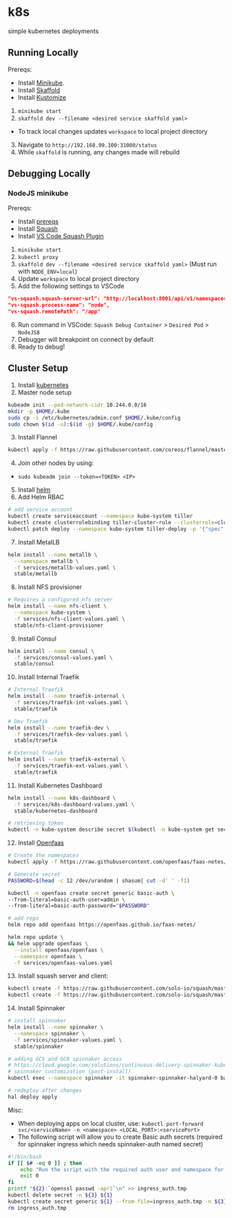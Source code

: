 # k8s
simple kubernetes deployments

## Running Locally

Prereqs:
* Install [Minikube](https://kubernetes.io/docs/setup/minikube/).
* Install [Skaffold](https://github.com/GoogleContainerTools/skaffold#installation)
* Install [Kustomize](https://github.com/kubernetes-sigs/kustomize/blob/master/INSTALL.md)

1. `minikube start`
2. `skaffold dev --filename <desired service skaffold yaml>`
  - To track local changes updates `workspace` to local project directory
3. Navigate to `http://192.168.99.100:31000/status`
4. While `skaffold` is running, any changes made will rebuild

## Debugging Locally

### NodeJS minikube

Prereqs:
* Install [prereqs](#running-locally)
* Install [Squash](https://github.com/solo-io/squash/tree/master/docs/install)
* Install [VS Code Squash Plugin](https://marketplace.visualstudio.com/items?itemName=ilevine.squash)
1. `minikube start`
2. `kubectl proxy`
3. `skaffold dev --filename <desired service skaffold yaml>` (Must run with `NODE_ENV=local`)
4. Update `workspace` to local project directory
5. Add the following settings to VSCode
```json
"vs-squash.squash-server-url": "http://localhost:8001/api/v1/namespaces/squash/services/squash-server:http-squash-api/proxy/api/v2",
"vs-squash.process-name": "node",
"vs-squash.remotePath": "/app"
```
6. Run command in VSCode: `Squash Debug Container` > `Desired Pod` > `NodeJS8`
7. Debugger will breakpoint on connect by default
8. Ready to debug!

## Cluster Setup

1. Install [kubernetes](https://kubernetes.io/docs/setup/independent/install-kubeadm/)
2. Master node setup
```sh
kubeadm init --pod-network-cidr 10.244.0.0/16
mkdir -p $HOME/.kube
sudo cp -i /etc/kubernetes/admin.conf $HOME/.kube/config
sudo chown $(id -u):$(id -g) $HOME/.kube/config
```
3. Install Flannel
```sh
kubectl apply -f https://raw.githubusercontent.com/coreos/flannel/master/Documentation/kube-flannel.yml
```
4. Join other nodes by using:
- `sudo kubeadm join --token=<TOKEN> <IP>`
5. Install [helm](https://docs.helm.sh/using_helm/#installing-helm)
6. Add Helm RBAC
```sh
# add service account
kubectl create serviceaccount --namespace kube-system tiller
kubectl create clusterrolebinding tiller-cluster-rule --clusterrole=cluster-admin --serviceaccount=kube-system:tiller
kubectl patch deploy --namespace kube-system tiller-deploy -p '{"spec":{"template":{"spec":{"serviceAccount":"tiller"}}}}'
```
7. Install MetalLB
```sh
helm install --name metallb \
  --namespace metallb \
  -f services/metallb-values.yaml \
  stable/metallb
```
8. Install NFS provisioner
```sh
# Requires a configured nfs server
helm install --name nfs-client \
  --namespace kube-system \
  -f services/nfs-client-values.yaml \
  stable/nfs-client-provisioner
```
9. Install Consul
```sh
helm install --name consul \
  -f services/consul-values.yaml \
  stable/consul
```
10. Install Internal Traefik
```sh
# Internal Traefik
helm install --name traefik-internal \
  -f services/traefik-int-values.yaml \
  stable/traefik

# Dev Traefik
helm install --name traefik-dev \
  -f services/traefik-dev-values.yaml \
  stable/traefik

# External Traefik
helm install --name traefik-external \
  -f services/traefik-ext-values.yaml \
  stable/traefik
```
11. Install Kubernetes Dashboard
```sh
helm install --name k8s-dashboard \
  -f services/k8s-dashboard-values.yaml \
  stable/kubernetes-dashboard

# retrieving token
kubectl -n kube-system describe secret $(kubectl -n kube-system get secret | grep admin-user | awk '{print $1}')
```
12. Install [Openfaas](https://github.com/openfaas/faas-netes/tree/master/chart/openfaas#deploy-openfaas)
```sh
# Create the namespaces
kubectl apply -f https://raw.githubusercontent.com/openfaas/faas-netes/master/namespaces.yml

# Generate secret
PASSWORD=$(head -c 12 /dev/urandom | shasum| cut -d' ' -f1)

kubectl -n openfaas create secret generic basic-auth \
--from-literal=basic-auth-user=admin \
--from-literal=basic-auth-password="$PASSWORD"

# add repo
helm repo add openfaas https://openfaas.github.io/faas-netes/

helm repo update \
&& helm upgrade openfaas \
  --install openfaas/openfaas \
  --namespace openfaas \
  -f services/openfaas-values.yaml
```
13. Install squash server and client:
```sh
kubectl create -f https://raw.githubusercontent.com/solo-io/squash/master/contrib/kubernetes/squash-server.yml
kubectl create -f https://raw.githubusercontent.com/solo-io/squash/master/contrib/kubernetes/squash-client.yml
```
14. Install Spinnaker
```sh
# install spinnaker
helm install --name spinnaker \
  --namespace spinnaker \
  -f services/spinnaker-values.yaml \
  stable/spinnaker

# adding GCS and GCR spinnaker access
# https://cloud.google.com/solutions/continuous-delivery-spinnaker-kubernetes-engine
# spinnaker customization (post-install)
kubectl exec --namespace spinnaker -it spinnaker-spinnaker-halyard-0 bash

# redeploy after changes
hal deploy apply
```

Misc:
- When deploying apps on local cluster, use: `kubectl port-forward svc/<serviceName> -n <namespace> <LOCAL_PORT>:<servicePort>`
- The following script will allow you to create Basic auth secrets (required for spinnaker ingress which needs spinnaker-auth named secret)
```sh
#!/bin/bash
if [[ $# -eq 0 ]] ; then
    echo "Run the script with the required auth user and namespace for the secret: ${0} [name] [user] [namespace]"
    exit 0
fi
printf "${2}:`openssl passwd -apr1`\n" >> ingress_auth.tmp
kubectl delete secret -n ${3} ${1}
kubectl create secret generic ${1} --from-file=ingress_auth.tmp -n ${3}
rm ingress_auth.tmp
```
